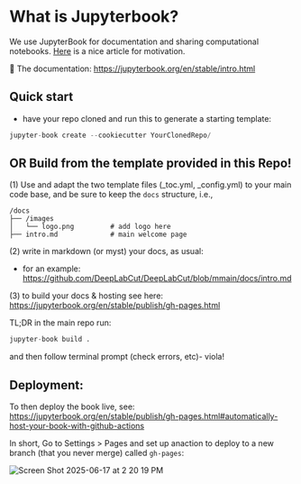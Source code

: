 # What is Jupyterbook?

We use JupyterBook for documentation and sharing computational notebooks. [Here](https://www.nature.com/articles/d41586-018-07196-1) is a nice article for motivation.

📑 The documentation: https://jupyterbook.org/en/stable/intro.html


## Quick start
- have your repo cloned and run this to generate a starting template:
```python
jupyter-book create --cookiecutter YourClonedRepo/
```

## OR Build from the template provided in this Repo!

(1) Use and adapt the two template files (_toc.yml, _config.yml) to your main code base, and be sure to keep the `docs` structure, i.e.,
```
/docs
├── /images
│   └── logo.png         # add logo here
├── intro.md             # main welcome page

```
(2) write in markdown (or myst) your docs, as usual:
- for an example: https://github.com/DeepLabCut/DeepLabCut/blob/mmain/docs/intro.md

(3) to build your docs & hosting see here: https://jupyterbook.org/en/stable/publish/gh-pages.html

TL;DR in the main repo run:
```python
jupyter-book build .
```
and then follow terminal prompt (check errors, etc)- viola!


## Deployment:

To then deploy the book live, see: https://jupyterbook.org/en/stable/publish/gh-pages.html#automatically-host-your-book-with-github-actions

In short, Go to Settings > Pages and set up anaction to deploy to a new branch (that you never merge) called `gh-pages`:

![Screen Shot 2025-06-17 at 2 20 19 PM](https://github.com/user-attachments/assets/17d13802-6543-4859-ac09-7abbd491277d)
